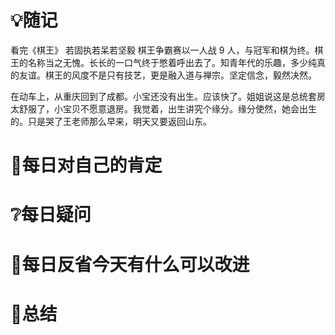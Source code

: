 # 💡随记

看完《棋王》
若固执若呆若坚毅
棋王争霸赛以一人战 9 人，与冠军和棋为终。棋王的名称当之无愧。长长的一口气终于憋着呼出去了。知青年代的乐趣，多少纯真的友谊。棋王的风度不是只有技艺，更是融入道与禅宗。坚定信念，毅然决然。

在动车上，从重庆回到了成都。小宝还没有出生。应该快了。姐姐说这是总统套房太舒服了，小宝贝不愿意退房。我觉着，出生讲究个缘分。缘分使然，她会出生的。只是哭了王老师那么早来，明天又要返回山东。







# 🥇每日对自己的肯定




# ❔每日疑问
 
# 💭每日反省今天有什么可以改进

# 🎈总结


